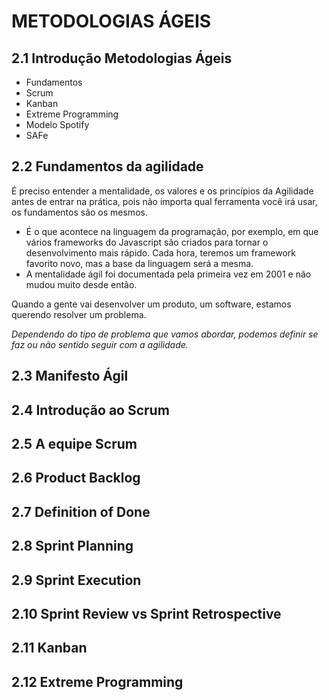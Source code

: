# METODOLOGIAS ÁGEIS

## 2.1	Introdução Metodologias Ágeis

<ul>
  <li>Fundamentos</li>
  <li>Scrum</li>
  <li>Kanban</li>
  <li>Extreme Programming</li>
  <li>Modelo Spotify</li>
  <li>SAFe</li>
</ul>

## 2.2	Fundamentos da agilidade

É preciso entender a mentalidade, os valores e os princípios da Agilidade antes de entrar na prática, pois não importa qual ferramenta você irá usar, os fundamentos são os mesmos.
<ul>
<li>É o que acontece na linguagem da programação, por exemplo, em que vários frameworks do Javascript são criados para tornar o desenvolvimento mais rápido. Cada hora, teremos um framework favorito novo, mas a base da linguagem será a mesma.</li>
<li>A mentalidade ágil foi documentada pela primeira vez em 2001 e não mudou muito desde então.</li>
</ul>
Quando a gente vai desenvolver um produto, um software, estamos querendo resolver um problema. 

<i>Dependendo do tipo de problema que vamos abordar, podemos definir se faz ou não sentido seguir com a agilidade.</i>


## 2.3	Manifesto Ágil

## 2.4	Introdução ao Scrum

## 2.5	A equipe Scrum

## 2.6	Product Backlog

## 2.7	Definition of Done

## 2.8	Sprint Planning

## 2.9	Sprint Execution

## 2.10	Sprint Review vs Sprint Retrospective

## 2.11	Kanban

## 2.12	Extreme Programming

